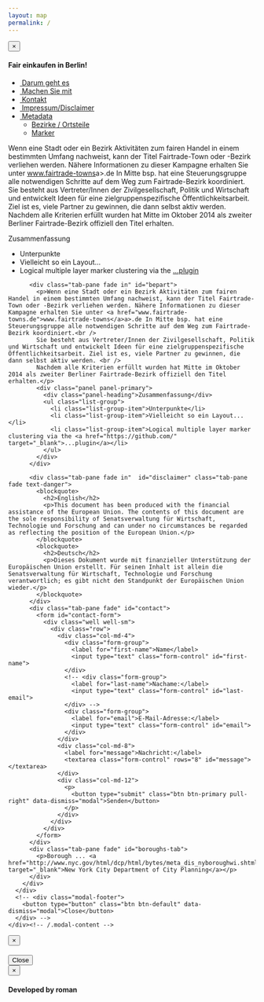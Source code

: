 ```yaml
---
layout: map
permalink: /
---
```



<!-- 
* index.md auseinanderfriemeln, je nach Layout/Design Entscheidung
* PruneCluster: Cluster nach Bezirk (v2.0)
* backend
-->

<!-- PLZ: http://fbinter.stadt-berlin.de/fb/wfs/geometry/senstadt/re_postleit?
REQUEST=GetCapabilities&SERVICE=WFS&VERSION=1.1.0-->

<div id="map"></div>


<!-- <div id="sidebar">
  <div class="sidebar-wrapper">
    <div class="panel panel-default" id="features">
      <div class="panel-heading">
        <h3 class="panel-title">Points of Interest
        <button type="button" class="btn btn-xs btn-default pull-right" id="sidebar-hide-btn"><i class="fa fa-chevron-left"></i></button></h3>
      </div>
      <div class="panel-body">
        <div class="row">
          <div class="col-xs-8 col-md-8">
            <input type="text" class="form-control search" placeholder="Filter" />
          </div>
          <div class="col-xs-4 col-md-4">
            <button type="button" class="btn btn-primary pull-right sort" data-sort="feature-name" id="sort-btn"><i class="fa fa-sort"></i>&nbsp;&nbsp;Sort</button>
          </div>
        </div>
      </div>
      <div class="sidebar-table">
        <table class="table table-hover" id="feature-list">
          <thead class="hidden">
            <tr>
              <th>Icon</th>
            <tr>
            <tr>
              <th>Name</th>
            <tr>
            <tr>
              <th>Chevron</th>
            <tr>
          </thead>
          <tbody class="list"></tbody>
        </table>
      </div>
    </div>
  </div>
</div> -->

<div id="loading">
  <div class="loading-indicator">
    <div class="progress progress-striped active">
      <div class="progress-bar progress-bar-info progress-bar-full"></div>
    </div>
  </div>
</div>

<div class="modal fade" id="aboutModal" tabindex="-1" role="dialog">
  <div class="modal-dialog modal-lg">
    <div class="modal-content">
      <div class="modal-header">
        <button class="close" type="button" data-dismiss="modal" aria-hidden="true">&times;</button>
        <h4 class="modal-title">Fair einkaufen in Berlin!</h4>
      </div>
      <div class="modal-body">
        <ul class="nav nav-tabs" id="aboutTabs">
          <li class="active"><a href="#about" data-toggle="tab"><i class="fa fa-question-circle"></i>&nbsp;Darum geht es</a></li>
          <li><a href="#bepart" data-toggle="tab"><i class="fa fa-exclamation-circle"></i>&nbsp;Machen Sie mit</a></li>
          <li><a href="#contact" data-toggle="tab"><i class="fa fa-envelope"></i>&nbsp;Kontakt</a></li>
          <li><a href="#disclaimer" data-toggle="tab"><i class="fa fa-exclamation-circle"></i>&nbsp;Impressum/Disclaimer</a></li>
          <li class="dropdown">
            <a href="#" class="dropdown-toggle" data-toggle="dropdown"><i class="fa fa-globe"></i>&nbsp;Metadata <b class="caret"></b></a>
            <ul class="dropdown-menu">
              <li><a href="#boroughs-tab" data-toggle="tab">Bezirke / Ortsteile</a></li>
              <li><a href="#subway-lines-tab" data-toggle="tab">Marker</a></li>
            </ul>
          </li>
        </ul>
        <div class="tab-content" id="aboutTabsContent">
          <div class="tab-pane fade in" id="about">
            <p>Wenn eine Stadt oder ein Bezirk Aktivitäten zum fairen Handel in einem bestimmten Umfang nachweist, kann der Titel Fairtrade-Town oder -Bezirk verliehen werden. Nähere Informationen zu dieser Kampagne erhalten Sie unter <a href="www.fairtrade-towns.de">www.fairtrade-towns</a>a>.de In Mitte bsp. hat eine Steuerungsgruppe alle notwendigen Schritte auf dem Weg zum Fairtrade-Bezirk koordiniert.<br />
            Sie besteht aus Vertreter/Innen der Zivilgesellschaft, Politik und Wirtschaft und entwickelt Ideen für eine zielgruppenspezifische Öffentlichkeitsarbeit. Ziel ist es, viele Partner zu gewinnen, die dann selbst aktiv werden. <br />
            Nachdem alle Kriterien erfüllt wurden hat Mitte im Oktober 2014 als zweiter Berliner Fairtrade-Bezirk offiziell den Titel erhalten.</p>
            <div class="panel panel-primary">
              <div class="panel-heading">Zusammenfassung</div>
              <ul class="list-group">
                <li class="list-group-item">Unterpunkte</li>
                <li class="list-group-item">Vielleicht so ein Layout...</li>
                <li class="list-group-item">Logical multiple layer marker clustering via the <a href="https://github.com/" target="_blank">...plugin</a></li>
              </ul>
            </div>
          </div>

          <div class="tab-pane fade in" id="bepart">
            <p>Wenn eine Stadt oder ein Bezirk Aktivitäten zum fairen Handel in einem bestimmten Umfang nachweist, kann der Titel Fairtrade-Town oder -Bezirk verliehen werden. Nähere Informationen zu dieser Kampagne erhalten Sie unter <a href="www.fairtrade-towns.de">www.fairtrade-towns</a>a>.de In Mitte bsp. hat eine Steuerungsgruppe alle notwendigen Schritte auf dem Weg zum Fairtrade-Bezirk koordiniert.<br />
            Sie besteht aus Vertreter/Innen der Zivilgesellschaft, Politik und Wirtschaft und entwickelt Ideen für eine zielgruppenspezifische Öffentlichkeitsarbeit. Ziel ist es, viele Partner zu gewinnen, die dann selbst aktiv werden. <br />
            Nachdem alle Kriterien erfüllt wurden hat Mitte im Oktober 2014 als zweiter Berliner Fairtrade-Bezirk offiziell den Titel erhalten.</p>
            <div class="panel panel-primary">
              <div class="panel-heading">Zusammenfassung</div>
              <ul class="list-group">
                <li class="list-group-item">Unterpunkte</li>
                <li class="list-group-item">Vielleicht so ein Layout...</li>
                <li class="list-group-item">Logical multiple layer marker clustering via the <a href="https://github.com/" target="_blank">...plugin</a></li>
              </ul>
            </div>
          </div>

          <div class="tab-pane fade in"  id="disclaimer" class="tab-pane fade text-danger">
            <blockquote>
              <h2>English</h2>
              <p>This document has been produced with the financial assistance of the European Union. The contents of this document are the sole responsibility of Senatsverwaltung für Wirtschaft, Technologie und Forschung and can under no circumstances be regarded as reflecting the position of the European Union.</p>
            </blockquote>
            <blockquote>
              <h2>Deutsch</h2>
              <p>Dieses Dokument wurde mit finanzieller Unterstützung der Europäischen Union erstellt. Für seinen Inhalt ist allein die Senatsverwaltung für Wirtschaft, Technologie und Forschung verantwortlich; es gibt nicht den Standpunkt der Europäischen Union wieder.</p>
            </blockquote>
          </div>
          <div class="tab-pane fade" id="contact">
            <form id="contact-form">
              <div class="well well-sm">
                <div class="row">
                  <div class="col-md-4">
                    <div class="form-group">
                      <label for="first-name">Name</label>
                      <input type="text" class="form-control" id="first-name">
                    </div>
                    <!-- <div class="form-group">
                      <label for="last-name">Nachame:</label>
                      <input type="text" class="form-control" id="last-email">
                    </div> -->
                    <div class="form-group">
                      <label for="email">E-Mail-Adresse:</label>
                      <input type="text" class="form-control" id="email">
                    </div>
                  </div>
                  <div class="col-md-8">
                    <label for="message">Nachricht:</label>
                    <textarea class="form-control" rows="8" id="message"></textarea>
                  </div>
                  <div class="col-md-12">
                    <p>
                      <button type="submit" class="btn btn-primary pull-right" data-dismiss="modal">Senden</button>
                    </p>
                  </div>
                </div>
              </div>
            </form>
          </div>
          <div class="tab-pane fade" id="boroughs-tab">
            <p>Borough ... <a href="http://www.nyc.gov/html/dcp/html/bytes/meta_dis_nyboroughwi.shtml" target="_blank">New York City Department of City Planning</a></p>
          </div>
        </div>
      </div>
      <!-- <div class="modal-footer">
        <button type="button" class="btn btn-default" data-dismiss="modal">Close</button>
      </div> -->
    </div><!-- /.modal-content -->
  </div><!-- /.modal-dialog -->
</div><!-- /.modal -->

<!--<div class="modal fade" id="legendModal" tabindex="-1" role="dialog">
  <div class="modal-dialog">
    <div class="modal-content">
      <div class="modal-header">
        <button type="button" class="close" data-dismiss="modal" aria-hidden="true">&times;</button>
        <h4 class="modal-title">Map Legend</h4>
      </div>
      <div class="modal-body">
        <p>Map Legend goes here...</p>
      </div>
      <div class="modal-footer">
        <button type="button" class="btn btn-default" data-dismiss="modal">Close</button>
      </div>
    </div>
  </div>
</div> -->

<!-- <div class="modal fade" id="loginModal" tabindex="-1" role="dialog">
  <div class="modal-dialog modal-sm">
    <div class="modal-content">
      <div class="modal-header">
        <button type="button" class="close" data-dismiss="modal" aria-hidden="true">&times;</button>
        <h4 class="modal-title">Login</h4>
      </div>
      <div class="modal-body">
        <form id="contact-form">
          <fieldset>
            <div class="form-group">
              <label for="name">Username:</label>
              <input type="text" class="form-control" id="username">
            </div>
            <div class="form-group">
              <label for="email">Password:</label>
              <input type="password" class="form-control" id="password">
            </div>
          </fieldset>
        </form>
      </div>
      <div class="modal-footer">
        <button type="button" class="btn btn-default" data-dismiss="modal">Cancel</button>
        <button type="submit" class="btn btn-primary" data-dismiss="modal">Login</button>
      </div>
    </div>
  </div
</div> -->

<div class="modal fade" id="featureModal" tabindex="-1" role="dialog">
  <div class="modal-dialog">
    <div class="modal-content">
      <div class="modal-header">
        <button class="close" type="button" data-dismiss="modal" aria-hidden="true">&times;</button>
        <h4 class="modal-title text-primary" id="feature-title"></h4>
      </div>
      <div class="modal-body" id="feature-info"></div>
      <div class="modal-footer">
        <button type="button" class="btn btn-default" data-dismiss="modal">Close</button>
      </div>
    </div><!-- /.modal-content -->
  </div><!-- /.modal-dialog -->
</div><!-- /.modal -->

<div class="modal fade" id="attributionModal" tabindex="-1" role="dialog">
  <div class="modal-dialog">
    <div class="modal-content">
      <div class="modal-header">
        <button class="close" type="button" data-dismiss="modal" aria-hidden="true">&times;</button>
        <h4 class="modal-title">
          Developed by roman</a>
        </h4>
      </div>
      <div class="modal-body">
        <div id="attribution"></div>
      </div>
    </div><!-- /.modal-content -->
  </div><!-- /.modal-dialog -->
</div><!-- /.modal -->
